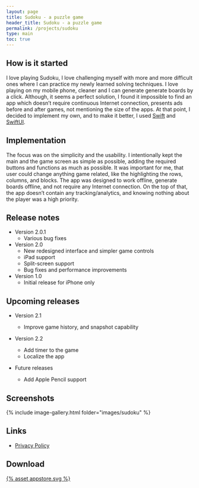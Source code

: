```yaml
---
layout: page
title: Sudoku - a puzzle game
header_title: Sudoku - a puzzle game
permalink: /projects/sudoku
type: main
toc: true
---
```


## How is it started

I love playing Sudoku, I love challenging myself with more and more difficult ones where I can practice my newly learned solving techniques. I love playing on my mobile phone, cleaner and I can generate generate boards by a click. Although, it seems a perfect solution, I found it impossible to find an app which doesn’t require continuous Internet connection, presents ads before and after games, not mentioning the size of the apps. At that point, I decided to implement my own, and to make it better, I used [Swift](https://www.swift.org) and [SwiftUI](https://developer.apple.com/xcode/swiftui/).

## Implementation

The focus was on the simplicity and the usability. I intentionally kept the main and the game screen as simple as possible, adding the required buttons and functions as much as possible. It was important for me, that user could change anything game related, like the highlighting the rows, columns, and blocks. The app was designed to work offline, generate boards offline, and not require any Internet connection. On the top of that, the app doesn’t contain any tracking/analytics, and knowing nothing about the player was a high priority.

## Release notes

* Version 2.0.1
  * Various bug fixes
* Version 2.0
  * New redesigned interface and simpler game controls
  * iPad support
  * Split-screen support
  * Bug fixes and performance improvements
* Version 1.0
  * Initial release for iPhone only

## Upcoming releases

* Version 2.1
  * Improve game history, and snapshot capability

* Version 2.2
  * Add timer to the game
  * Localize the app

* Future releases
  * Add Apple Pencil support

## Screenshots

{% include image-gallery.html folder="images/sudoku" %}

## Links

* [Privacy Policy](/projects/sudoku/privacy-policy)

## Download

[{% asset appstore.svg %}](https://apps.apple.com/ca/app/sudoku-a-puzzle-game/id1520212139)
